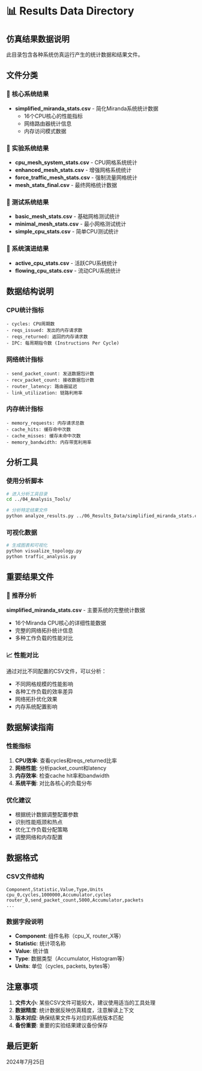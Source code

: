 # 📊 Results Data Directory

## 仿真结果数据说明
此目录包含各种系统仿真运行产生的统计数据和结果文件。

## 文件分类

### 🎯 核心系统结果
- **simplified_miranda_stats.csv** - 简化Miranda系统统计数据
  - 16个CPU核心的性能指标
  - 网络路由器统计信息
  - 内存访问模式数据

### 🔬 实验系统结果
- **cpu_mesh_system_stats.csv** - CPU网格系统统计
- **enhanced_mesh_stats.csv** - 增强网格系统统计
- **force_traffic_mesh_stats.csv** - 强制流量网格统计
- **mesh_stats_final.csv** - 最终网格统计数据

### 🧪 测试系统结果
- **basic_mesh_stats.csv** - 基础网格测试统计
- **minimal_mesh_stats.csv** - 最小网格测试统计
- **simple_cpu_stats.csv** - 简单CPU测试统计

### 🔄 系统演进结果
- **active_cpu_stats.csv** - 活跃CPU系统统计
- **flowing_cpu_stats.csv** - 流动CPU系统统计

## 数据结构说明

### CPU统计指标
```
- cycles: CPU周期数
- reqs_issued: 发出的内存请求数
- reqs_returned: 返回的内存请求数
- IPC: 每周期指令数 (Instructions Per Cycle)
```

### 网络统计指标
```
- send_packet_count: 发送数据包计数
- recv_packet_count: 接收数据包计数
- router_latency: 路由器延迟
- link_utilization: 链路利用率
```

### 内存统计指标
```
- memory_requests: 内存请求总数
- cache_hits: 缓存命中次数
- cache_misses: 缓存未命中次数
- memory_bandwidth: 内存带宽利用率
```

## 分析工具

### 使用分析脚本
```bash
# 进入分析工具目录
cd ../04_Analysis_Tools/

# 分析特定结果文件
python analyze_results.py ../06_Results_Data/simplified_miranda_stats.csv
```

### 可视化数据
```bash
# 生成图表和可视化
python visualize_topology.py
python traffic_analysis.py
```

## 重要结果文件

### 🌟 推荐分析
**simplified_miranda_stats.csv** - 主要系统的完整统计数据
- 16个Miranda CPU核心的详细性能数据
- 完整的网络拓扑统计信息
- 多种工作负载的性能对比

### 📈 性能对比
通过对比不同配置的CSV文件，可以分析：
- 不同网格规模的性能影响
- 各种工作负载的效率差异
- 网络拓扑优化效果
- 内存系统配置影响

## 数据解读指南

### 性能指标
1. **CPU效率**: 查看cycles和reqs_returned比率
2. **网络性能**: 分析packet_count和latency
3. **内存效率**: 检查cache hit率和bandwidth
4. **系统平衡**: 对比各核心的负载分布

### 优化建议
- 根据统计数据调整配置参数
- 识别性能瓶颈和热点
- 优化工作负载分配策略
- 调整网络和内存配置

## 数据格式

### CSV文件结构
```
Component,Statistic,Value,Type,Units
cpu_0,cycles,1000000,Accumulator,cycles
router_0,send_packet_count,5000,Accumulator,packets
...
```

### 数据字段说明
- **Component**: 组件名称（cpu_X, router_X等）
- **Statistic**: 统计项名称
- **Value**: 统计值
- **Type**: 数据类型（Accumulator, Histogram等）
- **Units**: 单位（cycles, packets, bytes等）

## 注意事项

1. **文件大小**: 某些CSV文件可能较大，建议使用适当的工具处理
2. **数据精度**: 统计数据反映仿真精度，注意解读上下文
3. **版本对应**: 确保结果文件与对应的系统版本匹配
4. **备份重要**: 重要的实验结果建议备份保存

## 最后更新
2024年7月25日
